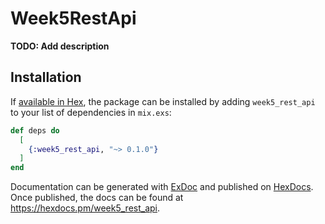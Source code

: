 # Week5RestApi

**TODO: Add description**

## Installation

If [available in Hex](https://hex.pm/docs/publish), the package can be installed
by adding `week5_rest_api` to your list of dependencies in `mix.exs`:

```elixir
def deps do
  [
    {:week5_rest_api, "~> 0.1.0"}
  ]
end
```

Documentation can be generated with [ExDoc](https://github.com/elixir-lang/ex_doc)
and published on [HexDocs](https://hexdocs.pm). Once published, the docs can
be found at <https://hexdocs.pm/week5_rest_api>.

